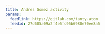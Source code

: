 ```yaml
---
title: Andres Gomez activity
params:
  feedlink: https://gitlab.com/tanty.atom
  feedid: 27d605a09a2f4e5fc95b6980e70ee8a5
---
```

